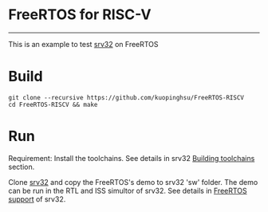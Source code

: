 # FreeRTOS for RISC-V
------------------------------------------------------------
This is an example to test <A Href="https://github.com/kuopinghsu/srv32">srv32</A> on FreeRTOS

# Build

    git clone --recursive https://github.com/kuopinghsu/FreeRTOS-RISCV
    cd FreeRTOS-RISCV && make

# Run

Requirement: Install the toolchains. See details in srv32 <A Href="https://github.com/kuopinghsu/srv32#building-toolchains">Building toolchains</A> section.

Clone <A Href="https://github.com/kuopinghsu/srv32">srv32</A> and copy the FreeRTOS's demo to srv32 'sw' folder. The demo can be run in the RTL and ISS simultor of srv32. See details in <A Href="https://github.com/kuopinghsu/srv32#freertos-support">FreeRTOS support</A> of srv32.

